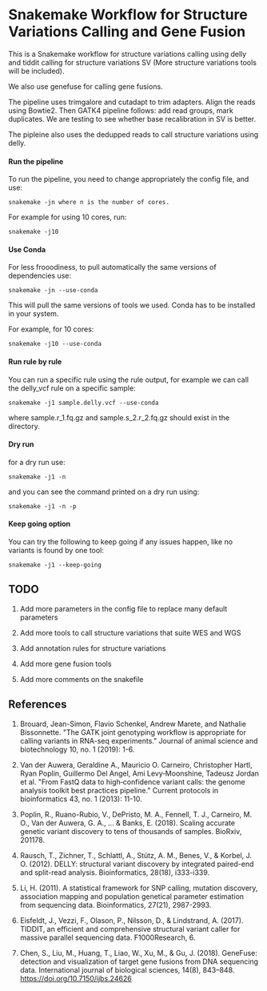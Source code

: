 Snakemake Workflow for Structure Variations Calling and Gene Fusion 
=======================================================================================================================


This is a Snakemake workflow for structure variations calling using delly and tiddit calling for structure variations SV (More structure variations tools will be included). 

We also use genefuse for calling gene fusions. 

The pipeline uses trimgalore and cutadapt to trim adapters. Align the reads using Bowtie2. 
Then GATK4 pipeline follows: add read groups, mark duplicates. We are testing to see whether base recalibration in SV is better. 

The pipleine also uses the dedupped reads to call structure variations using delly. 

#### Run the pipeline 

To run the pipeline, you need to change appropriately the config file, and use:

    snakemake -jn where n is the number of cores. 

For example for using 10 cores, run:

    snakemake -j10


#### Use Conda 

For less frooodiness, to pull automatically the same versions of dependencies use: 

    snakemake -jn --use-conda 

This will pull the same versions of tools we used. Conda has to be installed in your system. 

For example, for 10 cores: 
 
    snakemake -j10 --use-conda 

#### Run rule by rule 

You can run a specific rule using the rule output, for example we can call the delly_vcf rule on a specific sample: 
 
    snakemake -j1 sample.delly.vcf --use-conda  

where sample.r_1.fq.gz and sample.s_2.r_2.fq.gz should exist in the directory. 


#### Dry run 

for a dry run use: 

    snakemake -j1 -n 

and you can see the command printed on a dry run using: 

    snakemake -j1 -n -p 

#### Keep going option 


You can try the following to keep going if any issues happen, like no variants is found by one tool: 
    
    snakemake -j1 --keep-going 


## TODO 

1. Add more parameters in the config file to replace many default parameters 

2. Add more tools to call structure variations that suite WES and WGS 

3. Add annotation rules for structure variations 

4. Add  more gene fusion tools 

5. Add more comments on the snakefile

## References

1. Brouard, Jean-Simon, Flavio Schenkel, Andrew Marete, and Nathalie Bissonnette. "The GATK joint genotyping workflow is appropriate for calling variants in RNA-seq experiments." Journal of animal science and biotechnology 10, no. 1 (2019): 1-6.

2. Van der Auwera, Geraldine A., Mauricio O. Carneiro, Christopher Hartl, Ryan Poplin, Guillermo Del Angel, Ami Levy‐Moonshine, Tadeusz Jordan et al. "From FastQ data to high‐confidence variant calls: the genome analysis toolkit best practices pipeline." Current protocols in bioinformatics 43, no. 1 (2013): 11-10.

3. Poplin, R., Ruano-Rubio, V., DePristo, M. A., Fennell, T. J., Carneiro, M. O., Van der Auwera, G. A., ... & Banks, E. (2018). Scaling accurate genetic variant discovery to tens of thousands of samples. BioRxiv, 201178.

4. Rausch, T., Zichner, T., Schlattl, A., Stütz, A. M., Benes, V., & Korbel, J. O. (2012). DELLY: structural variant discovery by integrated paired-end and split-read analysis. Bioinformatics, 28(18), i333-i339.

5. Li, H. (2011). A statistical framework for SNP calling, mutation discovery, association mapping and population genetical parameter estimation from sequencing data. Bioinformatics, 27(21), 2987-2993.

6. Eisfeldt, J., Vezzi, F., Olason, P., Nilsson, D., & Lindstrand, A. (2017). TIDDIT, an efficient and comprehensive structural variant caller for massive parallel sequencing data. F1000Research, 6.

7. Chen, S., Liu, M., Huang, T., Liao, W., Xu, M., & Gu, J. (2018). GeneFuse: detection and visualization of target gene fusions from DNA sequencing data. International journal of biological sciences, 14(8), 843–848. https://doi.org/10.7150/ijbs.24626


